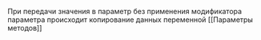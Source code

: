 При передачи значения в параметр без применения модификатора параметра происходит копирование данных переменной
[[Параметры методов]]